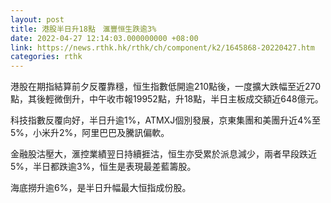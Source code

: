 ```yaml
---
layout: post
title: 港股半日升18點　滙豐恒生跌逾3%
date: 2022-04-27 12:14:03.000000000 +08:00
link: https://news.rthk.hk/rthk/ch/component/k2/1645868-20220427.htm
categories: rthk
---
```


港股在期指結算前夕反覆靠穩，恒生指數低開逾210點後，一度擴大跌幅至近270點，其後輕微倒升，中午收市報19952點，升18點，半日主板成交額近648億元。

科技指數反覆向好，半日升逾1%，ATMXJ個別發展，京東集團和美團升近4%至5%，小米升2%，阿里巴巴及騰訊偏軟。

金融股沽壓大，滙控業績翌日持續捱沽，恒生亦受累於派息減少，兩者早段跌近5%，半日都跌逾3%，恒生是表現最差藍籌股。

海底撈升逾6%，是半日升幅最大恒指成份股。
